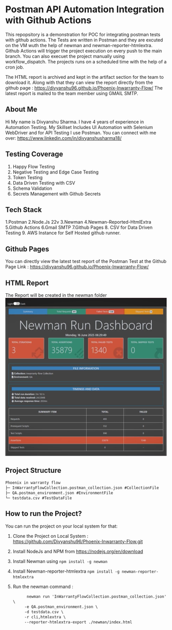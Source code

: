 # Postman API Automation Integration with Github Actions #

This repopsitory is a demonstration for POC for integrating postman tests with github actions. The Tests are written in Postman and they are excuted on the VM wuth the help of newman and newman-reporter-htmlextra.
Github Actions will trigger the project execution on every push to the main branch. You can also execuet the project manually using workflow_dispatch. The projects runs on a scheduled time with the help of a cron job.

The HTML report is archived and kept in the artifact section for the team to download it. Along with that they can view the report directly from the github page : https://divyanshu96.github.io/Phoenix-Inwarranty-Flow/
The latest report is mailed to the team member using GMAIL SMTP.

## About Me ##
Hi My name is Divyanshu Sharma. I have 4 years of experience in Automation Testing. My Skillset Includes UI Automation with Selenium WebDriver and for API Testing I use Postman.
You can connect with me over: https://www.linkedin.com/in/divyanshusharma18/

## Testing Coverage ##
1. Happy Flow Testing
2. Negative Testing and Edge Case Testing
3. Token Testing
4. Data Driven Testing with CSV
5. Schema Validation
6. Secrets Management with Github Secrets

## Tech Stack ##
1.Postman
2.Node.Js 22v
3.Newman
4.Newman-Reported-HtmlExtra
5.Github Actions
6.Gmail SMTP
7.Github Pages
8. CSV for Data Driven Testing
9. AWS Instance for Self Hosted github runner.

## Github Pages ##
You can directly view the latest test report of the Postman Test at the Github Page Link : https://divyanshu96.github.io/Phoenix-Inwarranty-Flow/

## HTML Report ##
The Report will be created in the newman folder
![Postman Report](https://github.com/Divyanshu96/Phoenix-Inwarranty-Flow/blob/Static-Content/Newman_Report.png)

## Project Structure ##

```
Phoenix in warranty flow
├─ InWarrantyFlowCollection.postman_collection.json #CollectionFile
├─ QA.postman_environment.json #EnvironmentFile
└─ testdata.csv #TestDataFile

```

## How to run the Project? ##
You can run the project on your local system for that:
1. Clone the Project on Local System : https://github.com/Divyanshu96/Phoenix-Inwarranty-Flow.git
2. Install NodeJs and NPM from https://nodejs.org/en/download
3. Install Newman using ```npm install -g newman```
4. Install Newman-reporter-htmlextra ```npm install -g newman-reporter-htmlextra```
5. Run the newman command :
   
             newman run 'InWarrantyFlowCollection.postman_collection.json' \
            -e QA.postman_environment.json \
            -d testdata.csv \
            -r cli,htmlextra \
            --reporter-htmlextra-export ./newman/index.html


